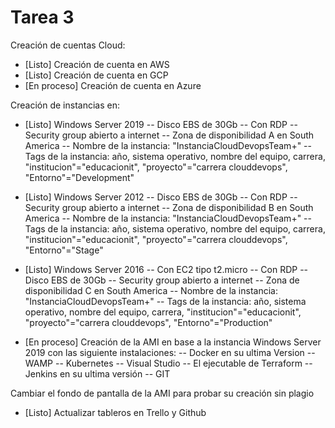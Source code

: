# Tarea 3

Creación de cuentas Cloud:

- [Listo] Creación de cuenta en AWS
- [Listo] Creación de cuenta en GCP
- [En proceso] Creación de cuenta en Azure

Creación de instancias en:

- [Listo] Windows Server 2019
  -- Disco EBS de 30Gb
  -- Con RDP
  -- Security group abierto a internet
  -- Zona de disponibilidad A en South America
  -- Nombre de la instancia: "InstanciaCloudDevopsTeam+<nombre-del-equipo>"
  -- Tags de la instancia: año, sistema operativo, nombre del equipo, carrera, "institucion"="educacionit", "proyecto"="carrera clouddevops", "Entorno"="Development"
- [Listo] Windows Server 2012
  -- Disco EBS de 30Gb
  -- Con RDP
  -- Security group abierto a internet
  -- Zona de disponibilidad B en South America
  -- Nombre de la instancia: "InstanciaCloudDevopsTeam+<nombre-del-equipo>"
  -- Tags de la instancia: año, sistema operativo, nombre del equipo, carrera, "institucion"="educacionit", "proyecto"="carrera clouddevops", "Entorno"="Stage"
- [Listo] Windows Server 2016
  -- Con EC2 tipo t2.micro
  -- Con RDP
  -- Disco EBS de 30Gb
  -- Security group abierto a internet
  -- Zona de disponibilidad C en South America
  -- Nombre de la instancia: "InstanciaCloudDevopsTeam+<nombre-del-equipo>"
  -- Tags de la instancia: año, sistema operativo, nombre del equipo, carrera, "institucion"="educacionit", "proyecto"="carrera clouddevops", "Entorno"="Production"

- [En proceso] Creación de la AMI en base a la instancia Windows Server 2019 con las siguiente instalaciones:
  -- Docker en su ultima Version
  -- WAMP
  -- Kubernetes
  -- Visual Studio
  -- El ejecutable de Terraform
  -- Jenkins en su ultima versión
  -- GIT

Cambiar el fondo de pantalla de la AMI para probar su creación sin plagio

- [Listo] Actualizar tableros en Trello y Github
